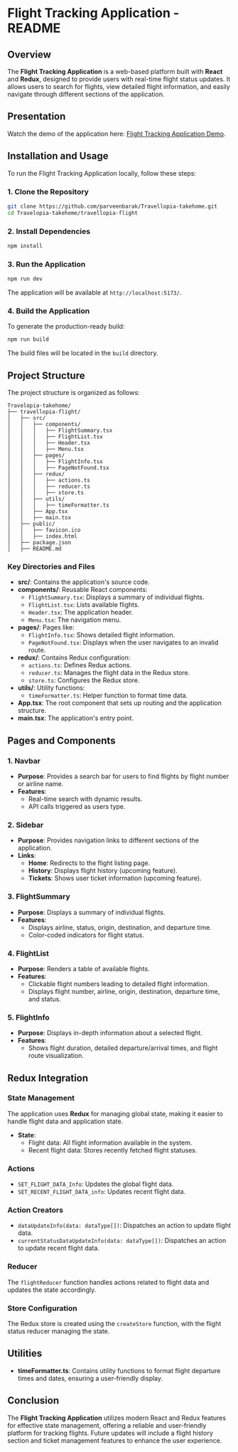 # Flight Tracking Application - README

## Overview

The **Flight Tracking Application** is a web-based platform built with **React** and **Redux**, designed to provide users with real-time flight status updates. It allows users to search for flights, view detailed flight information, and easily navigate through different sections of the application.

## Presentation

Watch the demo of the application here: [Flight Tracking Application Demo](https://youtu.be/).

## Installation and Usage

To run the Flight Tracking Application locally, follow these steps:

### 1. Clone the Repository
```bash
git clone https://github.com/parveenbarak/Travellopia-takehome.git
cd Travelopia-takehome/travellopia-flight
```

### 2. Install Dependencies
```bash
npm install
```

### 3. Run the Application
```bash
npm run dev
```
The application will be available at `http://localhost:5173/`.

### 4. Build the Application
To generate the production-ready build:
```bash
npm run build
```
The build files will be located in the `build` directory.

## Project Structure

The project structure is organized as follows:

```
Travelopia-takehome/
├── travellopia-flight/
│   ├── src/
│   │   ├── components/
│   │   │   ├── FlightSummary.tsx
│   │   │   ├── FlightList.tsx
│   │   │   ├── Header.tsx
│   │   │   ├── Menu.tsx
│   │   ├── pages/
│   │   │   ├── FlightInfo.tsx
│   │   │   ├── PageNotFound.tsx
│   │   ├── redux/
│   │   │   ├── actions.ts
│   │   │   ├── reducer.ts
│   │   │   ├── store.ts
│   │   ├── utils/
│   │   │   ├── timeFormatter.ts
│   │   ├── App.tsx
│   │   ├── main.tsx
│   ├── public/
│   │   ├── favicon.ico
│   │   ├── index.html
│   ├── package.json
│   ├── README.md
```

### Key Directories and Files

- **src/**: Contains the application's source code.
- **components/**: Reusable React components:
  - `FlightSummary.tsx`: Displays a summary of individual flights.
  - `FlightList.tsx`: Lists available flights.
  - `Header.tsx`: The application header.
  - `Menu.tsx`: The navigation menu.
- **pages/**: Pages like:
  - `FlightInfo.tsx`: Shows detailed flight information.
  - `PageNotFound.tsx`: Displays when the user navigates to an invalid route.
- **redux/**: Contains Redux configuration:
  - `actions.ts`: Defines Redux actions.
  - `reducer.ts`: Manages the flight data in the Redux store.
  - `store.ts`: Configures the Redux store.
- **utils/**: Utility functions:
  - `timeFormatter.ts`: Helper function to format time data.
- **App.tsx**: The root component that sets up routing and the application structure.
- **main.tsx**: The application's entry point.

## Pages and Components

### 1. **Navbar**
   - **Purpose**: Provides a search bar for users to find flights by flight number or airline name.
   - **Features**:
     - Real-time search with dynamic results.
     - API calls triggered as users type.

### 2. **Sidebar**
   - **Purpose**: Provides navigation links to different sections of the application.
   - **Links**:
     - **Home**: Redirects to the flight listing page.
     - **History**: Displays flight history (upcoming feature).
     - **Tickets**: Shows user ticket information (upcoming feature).

### 3. **FlightSummary**
   - **Purpose**: Displays a summary of individual flights.
   - **Features**:
     - Displays airline, status, origin, destination, and departure time.
     - Color-coded indicators for flight status.

### 4. **FlightList**
   - **Purpose**: Renders a table of available flights.
   - **Features**:
     - Clickable flight numbers leading to detailed flight information.
     - Displays flight number, airline, origin, destination, departure time, and status.

### 5. **FlightInfo**
   - **Purpose**: Displays in-depth information about a selected flight.
   - **Features**:
     - Shows flight duration, detailed departure/arrival times, and flight route visualization.

## Redux Integration

### State Management

The application uses **Redux** for managing global state, making it easier to handle flight data and application state.

- **State**:
  - Flight data: All flight information available in the system.
  - Recent flight data: Stores recently fetched flight statuses.

### Actions

- `SET_FLIGHT_DATA_Info`: Updates the global flight data.
- `SET_RECENT_FLIGHT_DATA_info`: Updates recent flight data.

### Action Creators

- `dataUpdateInfo(data: dataType[])`: Dispatches an action to update flight data.
- `currentStatusDataUpdateInfo(data: dataType[])`: Dispatches an action to update recent flight data.

### Reducer

The `flightReducer` function handles actions related to flight data and updates the state accordingly.

### Store Configuration

The Redux store is created using the `createStore` function, with the flight status reducer managing the state.

## Utilities

- **timeFormatter.ts**: Contains utility functions to format flight departure times and dates, ensuring a user-friendly display.

## Conclusion

The **Flight Tracking Application** utilizes modern React and Redux features for effective state management, offering a reliable and user-friendly platform for tracking flights. Future updates will include a flight history section and ticket management features to enhance the user experience.
